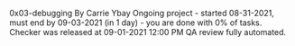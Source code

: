 0x03-debugging
By Carrie Ybay
Ongoing project - started 08-31-2021, must end by 09-03-2021 (in 1 day) - you are done with 0% of tasks.
Checker was released at 09-01-2021 12:00 PM
QA review fully automated.
